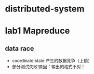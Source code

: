 # distributed-system

# lab1 Mapreduce
## data race
- coordinate.state 产生的数据竞争（上锁）
- 部分测试失败!原因：输出的格式不对！
